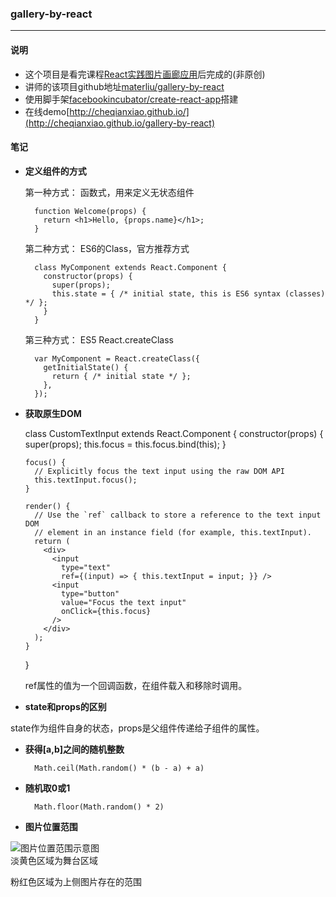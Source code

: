 ### gallery-by-react  

***  

#### 说明 
* 这个项目是看完课程[React实践图片画廊应用](http://www.imooc.com/learn/652)后完成的(非原创)
* 讲师的该项目github地址[materliu/gallery-by-react](https://github.com/materliu/gallery-by-react) 
* 使用脚手架[facebookincubator/create-react-app](https://github.com/facebookincubator/create-react-app)搭建  
* 在线demo[http://cheqianxiao.github.io/](http://cheqianxiao.github.io/gallery-by-react)  
#### 笔记  
* **定义组件的方式**   

	第一种方式： 函数式，用来定义无状态组件   

		function Welcome(props) {
		  return <h1>Hello, {props.name}</h1>;
		}

	第二种方式： ES6的Class，官方推荐方式   

		class MyComponent extends React.Component {
		  constructor(props) {
		    super(props);
		    this.state = { /* initial state, this is ES6 syntax (classes) */ };
		  }
		}

	第三种方式： ES5 React.createClass    

		var MyComponent = React.createClass({
		  getInitialState() {
		    return { /* initial state */ };
		  },
		});

* **获取原生DOM**   

	class CustomTextInput extends React.Component {
	  constructor(props) {
	    super(props);
	    this.focus = this.focus.bind(this);
	  }

	  focus() {
	    // Explicitly focus the text input using the raw DOM API
	    this.textInput.focus();
	  }

	  render() {
	    // Use the `ref` callback to store a reference to the text input DOM
	    // element in an instance field (for example, this.textInput).
	    return (
	      <div>
	        <input
	          type="text"
	          ref={(input) => { this.textInput = input; }} />
	        <input
	          type="button"
	          value="Focus the text input"
	          onClick={this.focus}
	        />
	      </div>
	    );
	  }
	}

	ref属性的值为一个回调函数，在组件载入和移除时调用。  

* **state和props的区别**    

state作为组件自身的状态，props是父组件传递给子组件的属性。

* **获得[a,b]之间的随机整数**   

  		Math.ceil(Math.random() * (b - a) + a)

* **随机取0或1**  

  		Math.floor(Math.random() * 2) 

* **图片位置范围**  

 ![图片位置范围示意图](http://7xq6lv.com1.z0.glb.clouddn.com/gallery_stage.png)  
 淡黄色区域为舞台区域  

 粉红色区域为上侧图片存在的范围  
